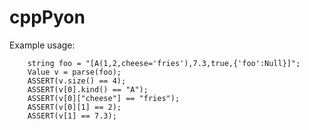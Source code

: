 cppPyon
=======

Example usage:

        string foo = "[A(1,2,cheese='fries'),7.3,true,{'foo':Null}]";
        Value v = parse(foo);
        ASSERT(v.size() == 4);
        ASSERT(v[0].kind() == "A");
        ASSERT(v[0]["cheese"] == "fries");
        ASSERT(v[0][1] == 2);
        ASSERT(v[1] == 7.3);

